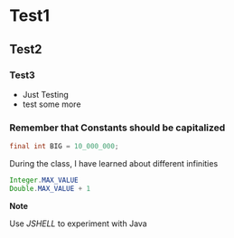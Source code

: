 # Test1
## Test2
### Test3
* Just Testing
* test some more

### Remember that Constants should be capitalized
```java
final int BIG = 10_000_000;
```

During the class, I have learned about different infinities
```java
Integer.MAX_VALUE
Double.MAX_VALUE + 1
```

**Note**

Use *JSHELL* to experiment with Java
